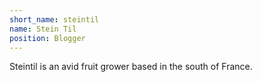 ```yaml
---
short_name: steintil
name: Stein Til
position: Blogger
---
```

Steintil is an avid fruit grower based in the south of France.
